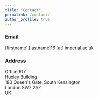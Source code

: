 ```yaml
---
title: "Contact"
permalink: /contact/
author_profile: true
---
```


<!-- ### Address
Office 617 \
Huxley Building \
180 Queen's Gate, South Kensington \
London SW7 2AZ \
UK

### Email
[firstname].[lastname]16 [at] imperial.ac.uk -->


### Email
[firstname].[lastname]16 [at] imperial.ac.uk

### Address
Office 617 \
Huxley Building \
180 Queen's Gate, South Kensington \
London SW7 2AZ \
UK

